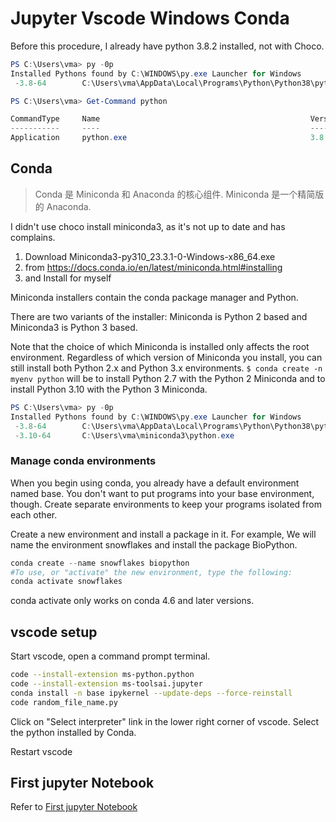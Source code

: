 # Jupyter Vscode Windows Conda


Before this procedure, I already have python 3.8.2 installed, not with Choco.
```powershell
PS C:\Users\vma> py -0p
Installed Pythons found by C:\WINDOWS\py.exe Launcher for Windows
 -3.8-64        C:\Users\vma\AppData\Local\Programs\Python\Python38\python.exe *

PS C:\Users\vma> Get-Command python

CommandType     Name                                               Version    Source
-----------     ----                                               -------    ------
Application     python.exe                                         3.8.215... C:\Users\vma\AppData\Local\Programs\Python\Pyth...

```
## Conda

> Conda 是 Miniconda 和 Anaconda 的核心组件.  Miniconda 是一个精简版的 Anaconda.

I didn't use choco install miniconda3, as it's not up to date and has complains.

1. Download Miniconda3-py310_23.3.1-0-Windows-x86_64.exe
1. from https://docs.conda.io/en/latest/miniconda.html#installing
1. and  Install for myself

Miniconda installers contain the conda package manager and Python. 

There are two variants of the installer: Miniconda is Python 2 based and Miniconda3 is Python 3 based. 

Note that the choice of which Miniconda is installed only affects the root environment. Regardless of which version of Miniconda you install, you can still install both Python 2.x and Python 3.x environments. ```$ conda create -n myenv python``` will be to install Python 2.7 with the Python 2 Miniconda and to install Python 3.10 with the Python 3 Miniconda.

```powershell
PS C:\Users\vma> py -0p
Installed Pythons found by C:\WINDOWS\py.exe Launcher for Windows
 -3.8-64        C:\Users\vma\AppData\Local\Programs\Python\Python38\python.exe *
 -3.10-64       C:\Users\vma\miniconda3\python.exe
```
### Manage conda environments

When you begin using conda, you already have a default environment named base. You don't want to put programs into your base environment, though. Create separate environments to keep your programs isolated from each other.

Create a new environment and install a package in it. For example, We will name the environment snowflakes and install the package BioPython. 
```powershell
conda create --name snowflakes biopython
#To use, or "activate" the new environment, type the following:
conda activate snowflakes
```
conda activate only works on conda 4.6 and later versions.

## vscode setup
Start vscode, open a command prompt terminal.
```bash
code --install-extension ms-python.python 
code --install-extension ms-toolsai.jupyter
conda install -n base ipykernel --update-deps --force-reinstall
code random_file_name.py
```
Click on "Select interpreter" link in the lower right corner of vscode. Select the python installed by Conda. 

Restart vscode

## First jupyter Notebook

Refer to [First jupyter Notebook](../jupyter-vscode-wsl-conda#first-jupyter-notebook)

